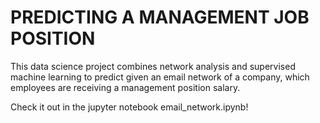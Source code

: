 # PREDICTING A MANAGEMENT JOB POSITION

This data science project combines network analysis and supervised machine learning to predict given an email network of a company, which employees are receiving a management position salary.

Check it out in the jupyter notebook email_network.ipynb!